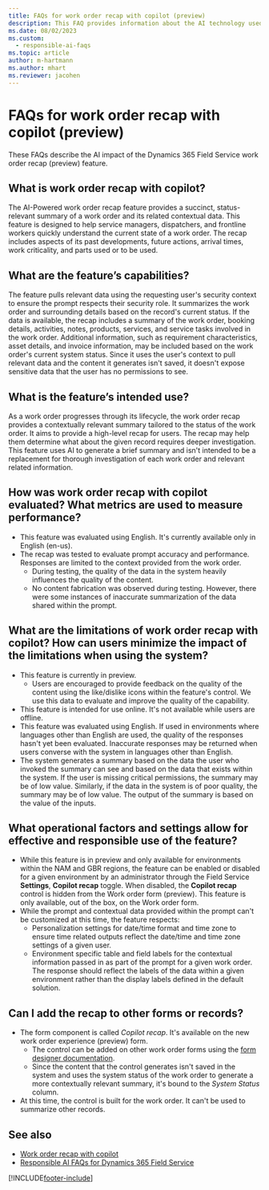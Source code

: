 ```yaml
---
title: FAQs for work order recap with copilot (preview)
description: This FAQ provides information about the AI technology used in the work order recap feature.
ms.date: 08/02/2023
ms.custom: 
  - responsible-ai-faqs
ms.topic: article
author: m-hartmann
ms.author: mhart
ms.reviewer: jacohen
---
```


# FAQs for work order recap with copilot (preview)

These FAQs describe the AI impact of the Dynamics 365 Field Service work order recap (preview) feature.

## What is work order recap with copilot?

The AI-Powered work order recap feature provides a succinct, status-relevant summary of a work order and its related contextual data. This feature is designed to help service managers, dispatchers, and frontline workers quickly understand the current state of a work order. The recap includes aspects of its past developments, future actions, arrival times, work criticality, and parts used or to be used.

## What are the feature’s capabilities?

The feature pulls relevant data using the requesting user's security context to ensure the prompt respects their security role. It summarizes the work order and surrounding details based on the record's current status. If the data is available, the recap includes a summary of the work order, booking details, activities, notes, products, services, and service tasks involved in the work order. Additional information, such as requirement characteristics, asset details, and invoice information, may be included based on the work order's current system status. Since it uses the user's context to pull relevant data and the content it generates isn't saved, it doesn't expose sensitive data that the user has no permissions to see.

## What is the feature’s intended use?

As a work order progresses through its lifecycle, the work order recap provides a contextually relevant summary tailored to the status of the work order. It aims to provide a high-level recap for users. The recap may help them determine what about the given record requires deeper investigation. This feature uses AI to generate a brief summary and isn't intended to be a replacement for thorough investigation of each work order and relevant related information.

## How was work order recap with copilot evaluated? What metrics are used to measure performance?

- This feature was evaluated using English. It's currently available only in English (en-us).
- The recap was tested to evaluate prompt accuracy and performance. Responses are limited to the context provided from the work order.
  - During testing, the quality of the data in the system heavily influences the quality of the content.
  - No content fabrication was observed during testing. However, there were some instances of inaccurate summarization of the data shared within the prompt.

## What are the limitations of work order recap with copilot? How can users minimize the impact of the limitations when using the system?

- This feature is currently in preview.
  - Users are encouraged to provide feedback on the quality of the content using the like/dislike icons within the feature's control. We use this data to evaluate and improve the quality of the capability.
- This feature is intended for use online. It's not available while users are offline.
- This feature was evaluated using English. If used in environments where languages other than English are used, the quality of the responses hasn't yet been evaluated. Inaccurate responses may be returned when users converse with the system in languages other than English.
- The system generates a summary based on the data the user who invoked the summary can see and based on the data that exists within the system. If the user is missing critical permissions, the summary may be of low value. Similarly, if the data in the system is of poor quality, the summary may be of low value. The output of the summary is based on the value of the inputs.

## What operational factors and settings allow for effective and responsible use of the feature?

- While this feature is in preview and only available for environments within the NAM and GBR regions, the feature can be enabled or disabled for a given environment by an administrator through the Field Service **Settings**, **Copilot recap** toggle. When disabled, the **Copilot recap** control is hidden from the Work order form (preview). This feature is only available, out of the box, on the Work order form.
- While the prompt and contextual data provided within the prompt can't be customized at this time, the feature respects:
  - Personalization settings for date/time format and time zone to ensure time related outputs reflect the date/time and time zone settings of a given user.
  - Environment specific table and field labels for the contextual information passed in as part of the prompt for a given work order. The response should reflect the labels of the data within a given environment rather than the display labels defined in the default solution.

## Can I add the recap to other forms or records?

- The form component is called *Copilot recap*. It's available on the new work order experience (preview) form.
  - The control can be added on other work order forms using the [form designer documentation](/power-apps/maker/model-driven-apps/additional-controls-for-dynamics-365-for-phones-and-tablets#using-controls-in-the-form-designer).
  - Since the content that the control generates isn't saved in the system and uses the system status of the work order to generate a more contextually relevant summary, it's bound to the *System Status* column.
- At this time, the control is built for the work order. It can't be used to summarize other records.

## See also

- [Work order recap with copilot](work-order-recap.md)
- [Responsible AI FAQs for Dynamics 365 Field Service](responsible-ai-overview.md)

[!INCLUDE[footer-include](../includes/footer-banner.md)]

